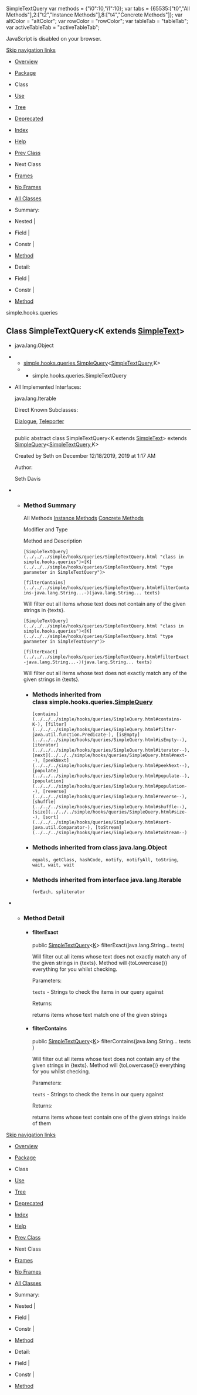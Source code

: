 SimpleTextQuery   <!-- try { if (location.href.indexOf('is-external=true') == -1) { parent.document.title="SimpleTextQuery"; } } catch(err) { } //--> var methods = {"i0":10,"i1":10}; var tabs = {65535:\["t0","All Methods"\],2:\["t2","Instance Methods"\],8:\["t4","Concrete Methods"\]}; var altColor = "altColor"; var rowColor = "rowColor"; var tableTab = "tableTab"; var activeTableTab = "activeTableTab";

JavaScript is disabled on your browser.

[Skip navigation links](#skip.navbar.top "Skip navigation links")

*   [Overview](../../../overview-summary.html)
*   [Package](package-summary.html)
*   Class
*   [Use](class-use/SimpleTextQuery.html)
*   [Tree](package-tree.html)
*   [Deprecated](../../../deprecated-list.html)
*   [Index](../../../index-files/index-1.html)
*   [Help](../../../help-doc.html)

*   [Prev Class](../../../simple/hooks/queries/SimpleQuery.html "class in simple.hooks.queries")
*   Next Class

*   [Frames](../../../index.html?simple/hooks/queries/SimpleTextQuery.html)
*   [No Frames](SimpleTextQuery.html)

*   [All Classes](../../../allclasses-noframe.html)

<!-- allClassesLink = document.getElementById("allclasses\_navbar\_top"); if(window==top) { allClassesLink.style.display = "block"; } else { allClassesLink.style.display = "none"; } //-->

*   Summary: 
*   Nested | 
*   Field | 
*   Constr | 
*   [Method](#method.summary)

*   Detail: 
*   Field | 
*   Constr | 
*   [Method](#method.detail)

simple.hooks.queries

Class SimpleTextQuery<K extends [SimpleText](../../../simple/hooks/interfaces/SimpleText.html "interface in simple.hooks.interfaces")\>
---------------------------------------------------------------------------------------------------------------------------------------

*   java.lang.Object
*   *   [simple.hooks.queries.SimpleQuery](../../../simple/hooks/queries/SimpleQuery.html "class in simple.hooks.queries")<[SimpleTextQuery](../../../simple/hooks/queries/SimpleTextQuery.html "class in simple.hooks.queries")<K>,K>
    *   *   simple.hooks.queries.SimpleTextQuery<K>

*   All Implemented Interfaces:
    
    java.lang.Iterable<K>
    
    Direct Known Subclasses:
    
    [Dialogue](../../../simple/hooks/simplebot/Dialogue.html "class in simple.hooks.simplebot"), [Teleporter](../../../simple/hooks/simplebot/teleporter/Teleporter.html "class in simple.hooks.simplebot.teleporter")
    
    * * *
    
      
    
    public abstract class SimpleTextQuery<K extends [SimpleText](../../../simple/hooks/interfaces/SimpleText.html "interface in simple.hooks.interfaces")\>
    extends [SimpleQuery](../../../simple/hooks/queries/SimpleQuery.html "class in simple.hooks.queries")<[SimpleTextQuery](../../../simple/hooks/queries/SimpleTextQuery.html "class in simple.hooks.queries")<K>,K>
    
    Created by Seth on December 12/18/2019, 2019 at 1:17 AM
    
    Author:
    
    Seth Davis
    

*   *   ### Method Summary
        
        All Methods [Instance Methods](javascript:show\(2\);) [Concrete Methods](javascript:show\(8\);) 
        
        Modifier and Type
        
        Method and Description
        
        `[SimpleTextQuery](../../../simple/hooks/queries/SimpleTextQuery.html "class in simple.hooks.queries")<[K](../../../simple/hooks/queries/SimpleTextQuery.html "type parameter in SimpleTextQuery")>`
        
        `[filterContains](../../../simple/hooks/queries/SimpleTextQuery.html#filterContains-java.lang.String...-)(java.lang.String... texts)`
        
        Will filter out all items whose text does not contain any of the given strings in {texts}.
        
        `[SimpleTextQuery](../../../simple/hooks/queries/SimpleTextQuery.html "class in simple.hooks.queries")<[K](../../../simple/hooks/queries/SimpleTextQuery.html "type parameter in SimpleTextQuery")>`
        
        `[filterExact](../../../simple/hooks/queries/SimpleTextQuery.html#filterExact-java.lang.String...-)(java.lang.String... texts)`
        
        Will filter out all items whose text does not exactly match any of the given strings in {texts}.
        
        *   ### Methods inherited from class simple.hooks.queries.[SimpleQuery](../../../simple/hooks/queries/SimpleQuery.html "class in simple.hooks.queries")
            
            `[contains](../../../simple/hooks/queries/SimpleQuery.html#contains-K-), [filter](../../../simple/hooks/queries/SimpleQuery.html#filter-java.util.function.Predicate-), [isEmpty](../../../simple/hooks/queries/SimpleQuery.html#isEmpty--), [iterator](../../../simple/hooks/queries/SimpleQuery.html#iterator--), [next](../../../simple/hooks/queries/SimpleQuery.html#next--), [peekNext](../../../simple/hooks/queries/SimpleQuery.html#peekNext--), [populate](../../../simple/hooks/queries/SimpleQuery.html#populate--), [population](../../../simple/hooks/queries/SimpleQuery.html#population--), [reverse](../../../simple/hooks/queries/SimpleQuery.html#reverse--), [shuffle](../../../simple/hooks/queries/SimpleQuery.html#shuffle--), [size](../../../simple/hooks/queries/SimpleQuery.html#size--), [sort](../../../simple/hooks/queries/SimpleQuery.html#sort-java.util.Comparator-), [toStream](../../../simple/hooks/queries/SimpleQuery.html#toStream--)`
        
        *   ### Methods inherited from class java.lang.Object
            
            `equals, getClass, hashCode, notify, notifyAll, toString, wait, wait, wait`
        
        *   ### Methods inherited from interface java.lang.Iterable
            
            `forEach, spliterator`

*   *   ### Method Detail
        
        *   #### filterExact
            
            public [SimpleTextQuery](../../../simple/hooks/queries/SimpleTextQuery.html "class in simple.hooks.queries")<[K](../../../simple/hooks/queries/SimpleTextQuery.html "type parameter in SimpleTextQuery")\> filterExact(java.lang.String... texts)
            
            Will filter out all items whose text does not exactly match any of the given strings in {texts}. Method will {toLowercase()} everything for you whilst checking.
            
            Parameters:
            
            `texts` - Strings to check the items in our query against
            
            Returns:
            
            returns items whose text match one of the given strings
            
        
        *   #### filterContains
            
            public [SimpleTextQuery](../../../simple/hooks/queries/SimpleTextQuery.html "class in simple.hooks.queries")<[K](../../../simple/hooks/queries/SimpleTextQuery.html "type parameter in SimpleTextQuery")\> filterContains(java.lang.String... texts)
            
            Will filter out all items whose text does not contain any of the given strings in {texts}. Method will {toLowercase()} everything for you whilst checking.
            
            Parameters:
            
            `texts` - Strings to check the items in our query against
            
            Returns:
            
            returns items whose text contain one of the given strings inside of them
            

[Skip navigation links](#skip.navbar.bottom "Skip navigation links")

*   [Overview](../../../overview-summary.html)
*   [Package](package-summary.html)
*   Class
*   [Use](class-use/SimpleTextQuery.html)
*   [Tree](package-tree.html)
*   [Deprecated](../../../deprecated-list.html)
*   [Index](../../../index-files/index-1.html)
*   [Help](../../../help-doc.html)

*   [Prev Class](../../../simple/hooks/queries/SimpleQuery.html "class in simple.hooks.queries")
*   Next Class

*   [Frames](../../../index.html?simple/hooks/queries/SimpleTextQuery.html)
*   [No Frames](SimpleTextQuery.html)

*   [All Classes](../../../allclasses-noframe.html)

<!-- allClassesLink = document.getElementById("allclasses\_navbar\_bottom"); if(window==top) { allClassesLink.style.display = "block"; } else { allClassesLink.style.display = "none"; } //-->

*   Summary: 
*   Nested | 
*   Field | 
*   Constr | 
*   [Method](#method.summary)

*   Detail: 
*   Field | 
*   Constr | 
*   [Method](#method.detail)